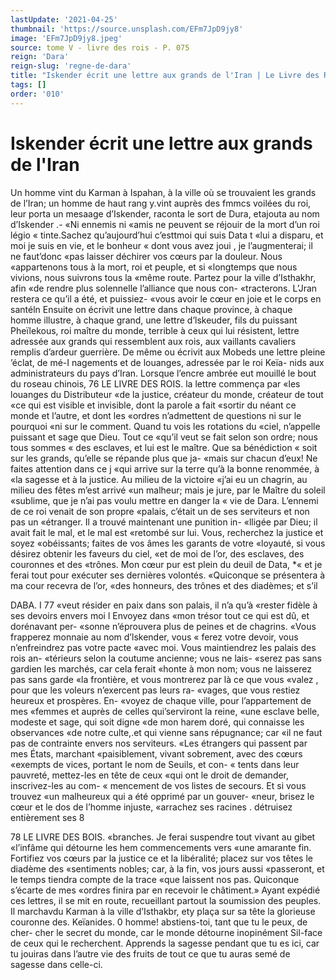 ```yaml
---
lastUpdate: '2021-04-25'
thumbnail: 'https://source.unsplash.com/EFm7JpD9jy8'
image: 'EFm7JpD9jy8.jpeg'
source: tome V - livre des rois - P. 075
reign: 'Dara'
reign-slug: 'regne-de-dara'
title: "Iskender écrit une lettre aux grands de l'Iran | Le Livre des Rois | Shâhnâmeh"
tags: []
order: '010'
---
```


# Iskender écrit une lettre aux grands de l'Iran

Un homme vint du Karman à Ispahan, à la ville
où se trouvaient les grands de l’Iran; un homme de
haut rang y.vint auprès des fmmcs voilées du roi,
leur porta un mesaage d’Iskender, raconta le sort de
Dura, etajouta au nom d’Iskender .- «Ni ennemis ni «amis ne peuvent se réjouir de la mort d’un roi légio
« tinte.Sachez qu’aujourd’hui c’esttmoi qui suis Data t
«lui a disparu, et moi je suis en vie, et le bonheur « dont vous avez joui , je l’augmenterai; il ne faut’donc
«pas laisser déchirer vos cœurs par la douleur. Nous «appartenons tous à la mort, roi et peuple, et si «longtemps que nous vivions, nous suivrons tous la «même route. Partez pour la ville d’Isthakhr, afin
«de rendre plus solennelle l’alliance que nous con- «tracterons. L’Jran restera ce qu’il a été, et puissiez-
«vous avoir le cœur en joie et le corps en santéln Ensuite on écrivit une lettre dans chaque province, à chaque homme illustre, à chaque grand, une lettre
d’lskeuder, fils du puissant Pheïlekous, roi maître du
monde, terrible à ceux qui lui résistent, lettre adressée
aux grands qui ressemblent aux rois, aux vaillants cavaliers remplis d’ardeur guerrière. De même ou
écrivit aux Mobeds une lettre pleine ’éclat, de mé-I nagements et de louanges, adressée par le roi Keïa- nids aux administrateurs du pays d’Iran. Lorsque l’encre ambrée eut mouillé le bout du roseau chinois,
76 LE LIVRE DES ROIS.
la lettre commença par «les louanges du Distributeur «de la justice, créateur du monde, créateur de tout
«ce qui est visible et invisible, dont la parole a fait «sortir du néant ce monde et l’autre, et dont les «ordres n’admettent de questions ni sur le pourquoi «ni sur le comment. Quand tu vois les rotations du «ciel, n’appelle puissant et sage que Dieu. Tout ce «qu’il veut se fait selon son ordre; nous tous sommes
« des esclaves, et lui est le maître. Que sa bénédiction
« soit sur les grands, qu’elle se répande plus que ja- «mais sur chacun d’eux! Ne faites attention dans ce
j «qui arrive sur la terre qu’à la bonne renommée, à
«la sagesse et à la justice. Au milieu de la victoire «j’ai eu un chagrin, au milieu des fêtes m’est arrivé
«un malheur; mais je jure, par le Maître du soleil «sublime, que je n’ai pas voulu mettre en danger la « vie de Dara. L’ennemi de ce roi venait de son propre «palais, c’était un de ses serviteurs et non pas un «étranger. Il a trouvé maintenant une punition in- «lligée par Dieu; il avait fait le mal, et le mal est «retombé sur lui. Vous, recherchez la justice et soyez «obéissants; faites de vos âmes les garants de votre «loyauté, si vous désirez obtenir les faveurs du ciel, «et de moi de l’or, des esclaves, des couronnes et des «trônes. Mon cœur pur est plein du deuil de Data,
\*« et je ferai tout pour exécuter ses dernières volontés. «Quiconque se présentera à ma cour recevra de l’or, «des honneurs, des trônes et des diadèmes; et s’il

DABA. I 77 «veut résider en paix dans son palais, il n’a qu’à
«rester fidèle à ses devoirs envers moi l Envoyez dans «mon trésor tout ce qui est dû, et dorénavant per- «sonne n’éprouvera plus de peines et de chagrins. «Vous frapperez monnaie au nom d’lskender, vous « ferez votre devoir, vous n’enfreindrez pas votre pacte
«avec moi. Vous maintiendrez les palais des rois an- «térieurs selon la coutume ancienne; vous ne lais- «serez pas sans gardien les marchés, car cela ferait «honte à mon nom; vous ne laisserez pas sans garde «la frontière, et vous montrerez par là ce que vous «valez , pour que les voleurs n’exercent pas leurs ra- «vages, que vous restiez heureux et prospères. En- «voyez de chaque ville, pour l’appartement de mes «femmes et auprès de celles qui’serviront la reine, «une esclave belle, modeste et sage, qui soit digne «de mon harem doré, qui connaisse les observances «de notre culte,.et qui vienne sans répugnance; car «il ne faut pas de contrainte envers nos serviteurs. «Les étrangers qui passent par mes États, marchant «paisiblement, vivant sobrement, avec des cœurs «exempts de vices, portant le nom de Seuils, et con- « tents dans leur pauvreté, mettez-les en tête de ceux «qui ont le droit de demander, inscrivez-les au com- « mencement de vos listes de secours. Et si vous trouvez «un malheureux qui a été opprimé par un gouver-
«neur, brisez le cœur et le dos de l’homme injuste, «arrachez ses racines . détruisez entièrement ses
8

78 LE LIVRE DES BOIS.
«branches. Je ferai suspendre tout vivant au gibet «l’infâme qui détourne les hem commencements vers
«une amarante fin. Fortifiez vos cœurs par la justice ce et la libéralité; placez sur vos têtes le diadème des
«sentiments nobles; car, à la fin, vos jours aussi «passeront, et le temps tiendra compte de la trace «que laissent nos pas. Quiconque s’écarte de mes «ordres finira par en recevoir le châtiment.»
Ayant expédié ces lettres, il se mit en route, recueillant partout la soumission des peuples. Il marchavdu Karman à la ville d’Isthakbr, ety plaça
sur sa tête la glorieuse couronne des. Keïanides. 0 homme! abstiens-toi, tant que tu le peux, de cher- cher le secret du monde, car le monde détourne inopinément Sil-face de ceux qui le recherchent. Apprends la sagesse pendant que tu es ici, car tu jouiras dans l’autre vie des fruits de tout ce que tu auras semé de sagesse dans celle-ci.
